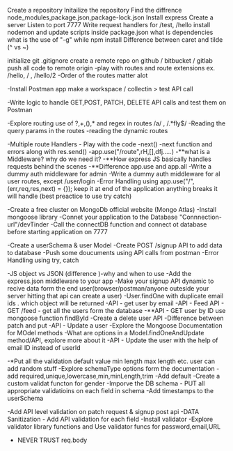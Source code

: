 Create a repository
Initailize the repository
Find the diffrence node_modules,package.json,package-lock.json
Install express
Create a server
Listen to port 7777
Write request handlers for /test, /hello
install nodemon and update scripts inside package.json
what is dependencies
what is the use of "-g" while npm install
Difference between caret and tilde (^ vs ~)

initialize git
.gitignore
create a remote repo on github / bitbucket / gitlab
push all code to remote origin
-play with routes and route extensions ex. /hello, / , /hello/2
-Order of the routes matter alot

-Install Postman app make a workspace / collectin > test API call

-Write logic to handle GET,POST, PATCH, DELETE API calls and test them on Postman

-Explore routing use of ?,+,(),* and regex in routes /a/ , /.*fly$/
-Reading the query params in the routes
-reading the dynamic routes

-Multiple route Handlers - Play with the code
-next()
-next function and errors along with res.send()
-app.use("/route",rH,[],dfj.....) -**what is a Middleware? why do we need it? -**How express JS basically handles requests behind the scenes
-\*\*Difference app.use and app.all
-Write a dummy auth middleware for admin
-Write a dummy auth middleware for al user routes, except /user/login
-Error Handling using app.use("/",(err,req,res,next) = {}); keep it at end of the application anything breaks it will handle (best preactice to use try catch)

-Create a free cluster on MongoDb official website (Mongo Atlas)
-Install mongoose library
-Connet your application to the Database "Connnection-url"/devTinder
-Call the connectDB function and connect ot database before starting application on 7777

-Create a userSchema & user Model
-Create POST /signup API to add data to database
-Push some doucuments using API calls from postman
-Error Handling using try, catch

-JS object vs JSON (difference )-why and when to use
-Add the express.json middleware to your app
-Make your signup API dynamic to recive data form the end user(browser/postman/anyone outeside your server hitting that api can create a user)
-User.findOne with duplicate email ids . which object will be returned 
-API - get user by email
-API - Feed API - GET /feed - get all the users form the database
-**API - GET user by ID use mongoose function findById
-Create a delete user API
-Difference between patch and put
-API - Update a user
-Explore the Mongoose Documentation for MOdel methods
-What are options in a Model.findOneAndUpdate method/API, explore more about it 
-API - Update the user with the help of email ID instead of userId

-*Put all the validation default value min length max length etc. user can add random stuff 
-Explore schemaType options form the documentation
-add required,unique,lowercase,min,minLength,trim
-Add default
-Create a custom validat functon for gender
-Imporve the DB schema - PUT all appropriate validatioins on each field in schema
-Add timestamps to the userSchema 

-Add API level validation on patch request & signup post api
-DATA Sanitization - Add API validation for each field
-Install validator
-Explore validator library functions and Use validator funcs for password,email,URL

- NEVER TRUST req.body